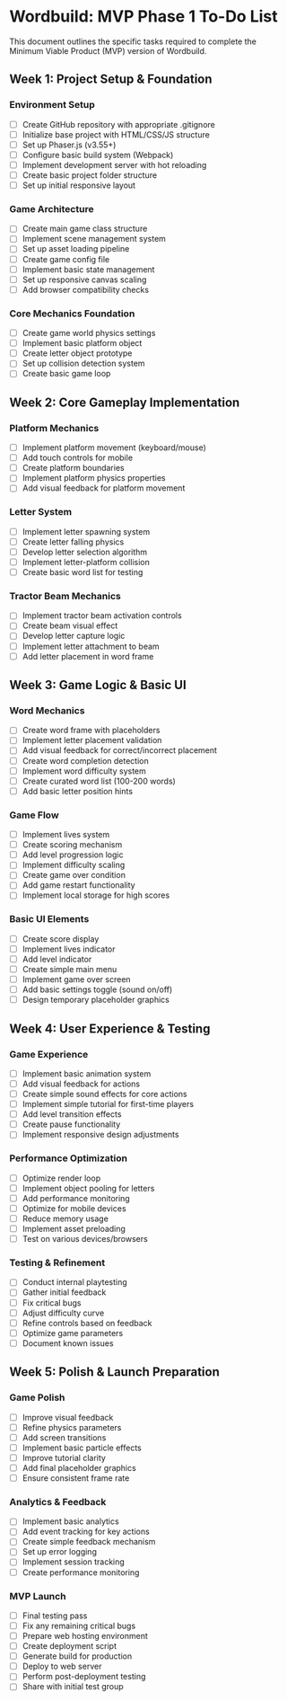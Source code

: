 # Wordbuild: MVP Phase 1 To-Do List

This document outlines the specific tasks required to complete the Minimum Viable Product (MVP) version of Wordbuild.

## Week 1: Project Setup & Foundation

### Environment Setup
- [ ] Create GitHub repository with appropriate .gitignore
- [ ] Initialize base project with HTML/CSS/JS structure
- [ ] Set up Phaser.js (v3.55+)
- [ ] Configure basic build system (Webpack)
- [ ] Implement development server with hot reloading
- [ ] Create basic project folder structure
- [ ] Set up initial responsive layout

### Game Architecture
- [ ] Create main game class structure
- [ ] Implement scene management system
- [ ] Set up asset loading pipeline
- [ ] Create game config file
- [ ] Implement basic state management
- [ ] Set up responsive canvas scaling
- [ ] Add browser compatibility checks

### Core Mechanics Foundation
- [ ] Create game world physics settings
- [ ] Implement basic platform object
- [ ] Create letter object prototype
- [ ] Set up collision detection system
- [ ] Create basic game loop

## Week 2: Core Gameplay Implementation

### Platform Mechanics
- [ ] Implement platform movement (keyboard/mouse)
- [ ] Add touch controls for mobile
- [ ] Create platform boundaries
- [ ] Implement platform physics properties
- [ ] Add visual feedback for platform movement

### Letter System
- [ ] Implement letter spawning system
- [ ] Create letter falling physics
- [ ] Develop letter selection algorithm
- [ ] Implement letter-platform collision
- [ ] Create basic word list for testing

### Tractor Beam Mechanics
- [ ] Implement tractor beam activation controls
- [ ] Create beam visual effect
- [ ] Develop letter capture logic
- [ ] Implement letter attachment to beam
- [ ] Add letter placement in word frame

## Week 3: Game Logic & Basic UI

### Word Mechanics
- [ ] Create word frame with placeholders
- [ ] Implement letter placement validation
- [ ] Add visual feedback for correct/incorrect placement
- [ ] Create word completion detection
- [ ] Implement word difficulty system
- [ ] Create curated word list (100-200 words)
- [ ] Add basic letter position hints

### Game Flow
- [ ] Implement lives system
- [ ] Create scoring mechanism
- [ ] Add level progression logic
- [ ] Implement difficulty scaling
- [ ] Create game over condition
- [ ] Add game restart functionality
- [ ] Implement local storage for high scores

### Basic UI Elements
- [ ] Create score display
- [ ] Implement lives indicator
- [ ] Add level indicator
- [ ] Create simple main menu
- [ ] Implement game over screen
- [ ] Add basic settings toggle (sound on/off)
- [ ] Design temporary placeholder graphics

## Week 4: User Experience & Testing

### Game Experience
- [ ] Implement basic animation system
- [ ] Add visual feedback for actions
- [ ] Create simple sound effects for core actions
- [ ] Implement simple tutorial for first-time players
- [ ] Add level transition effects
- [ ] Create pause functionality
- [ ] Implement responsive design adjustments

### Performance Optimization
- [ ] Optimize render loop
- [ ] Implement object pooling for letters
- [ ] Add performance monitoring
- [ ] Optimize for mobile devices
- [ ] Reduce memory usage
- [ ] Implement asset preloading
- [ ] Test on various devices/browsers

### Testing & Refinement
- [ ] Conduct internal playtesting
- [ ] Gather initial feedback
- [ ] Fix critical bugs
- [ ] Adjust difficulty curve
- [ ] Refine controls based on feedback
- [ ] Optimize game parameters
- [ ] Document known issues

## Week 5: Polish & Launch Preparation

### Game Polish
- [ ] Improve visual feedback
- [ ] Refine physics parameters
- [ ] Add screen transitions
- [ ] Implement basic particle effects
- [ ] Improve tutorial clarity
- [ ] Add final placeholder graphics
- [ ] Ensure consistent frame rate

### Analytics & Feedback
- [ ] Implement basic analytics
- [ ] Add event tracking for key actions
- [ ] Create simple feedback mechanism
- [ ] Set up error logging
- [ ] Implement session tracking
- [ ] Create performance monitoring

### MVP Launch
- [ ] Final testing pass
- [ ] Fix any remaining critical bugs
- [ ] Prepare web hosting environment
- [ ] Create deployment script
- [ ] Generate build for production
- [ ] Deploy to web server
- [ ] Perform post-deployment testing
- [ ] Share with initial test group
